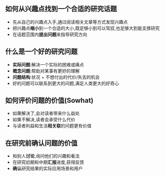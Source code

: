 ## 如何从兴趣点找到一个合适的研究话题

- 先从自己的兴趣点入手,通过阅读相关文章等方式发现兴趣点
- 把兴趣点**缩小**到一个合适的大小,既足够小到可以驾驭,也足够大到能支撑研究  
- 在话题范围内**提出问题**来指导研究方向

## 什么是一个好的研究问题  

- **实际问题**:解决一个实际的困难或痛点  
- **概念问题**:帮助对某事有更好的理解
- **问题结构**:状况 + 不想付出的代价/失去的机会  
- 好的问题可以联系到更大的问题,满足人类更大的好奇心

## 如何评价问题的价值(Sowhat)   

- 如果解决了,会对读者带来什么益处  
- 如果不解决,读者会承受什么代价   
- 与读者利益和生活**相关联**的问题更有价值  

## 在研究前确认问题的价值  

- 和别人**讨论**,询问他们的兴趣和看法
- 在研究初期和中期**汇报**进度,获得反馈   
- **确认**研究结果的实际应用场景和用户
